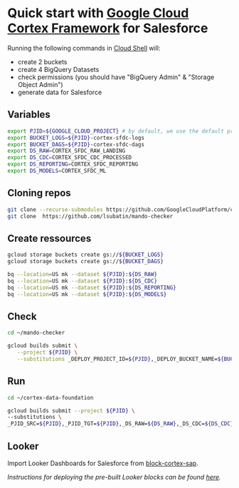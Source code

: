 # Quick start with [Google Cloud Cortex Framework](https://github.com/GoogleCloudPlatform/cortex-data-foundation) for Salesforce


Running the following commands in [Cloud Shell](https://cloud.google.com/shell) will:
- create 2 buckets
- create 4 BigQuery Datasets
- check permissions (you should have "BigQuery Admin" & "Storage Object Admin")
- generate data for Salesforce

## Variables

```sh
export PJID=${GOOGLE_CLOUD_PROJECT} # by default, we use the default project environment variable
export BUCKET_LOGS=${PJID}-cortex-sfdc-logs
export BUCKET_DAGS=${PJID}-cortex-sfdc-dags
export DS_RAW=CORTEX_SFDC_RAW_LANDING
export DS_CDC=CORTEX_SFDC_CDC_PROCESSED
export DS_REPORTING=CORTEX_SFDC_REPORTING
export DS_MODELS=CORTEX_SFDC_ML
```

## Cloning repos

```sh
git clone --recurse-submodules https://github.com/GoogleCloudPlatform/cortex-data-foundation
git clone  https://github.com/lsubatin/mando-checker
```

## Create ressources

```sh
gcloud storage buckets create gs://${BUCKET_LOGS}
gcloud storage buckets create gs://${BUCKET_DAGS}

bq --location=US mk --dataset ${PJID}:${DS_RAW}
bq --location=US mk --dataset ${PJID}:${DS_CDC}
bq --location=US mk --dataset ${PJID}:${DS_REPORTING}
bq --location=US mk --dataset ${PJID}:${DS_MODELS}
```


## Check

```sh
cd ~/mando-checker

gcloud builds submit \
   --project ${PJID} \
   --substitutions _DEPLOY_PROJECT_ID=${PJID},_DEPLOY_BUCKET_NAME=${BUCKET_DAGS},_LOG_BUCKET_NAME=${BUCKET_LOGS} .
```

## Run

```sh
cd ~/cortex-data-foundation

gcloud builds submit --project ${PJID} \
--substitutions \
_PJID_SRC=${PJID},_PJID_TGT=${PJID},_DS_RAW=${DS_RAW},_DS_CDC=${DS_CDC},_DS_REPORTING=${DS_REPORTING},_DS_MODELS=${DS_MODELS},_GCS_BUCKET=${BUCKET_LOGS},_TGT_BUCKET=${BUCKET_DAGS},_TEST_DATA=true,_DEPLOY_CDC=true,_GEN_EXT=true,_DEPLOY_SAP=false,_DEPLOY_SFDC=true
```

## Looker

Import Looker Dashboards for Salesforce from [block-cortex-sap](https://github.com/looker-open-source/block-cortex-salesforce).

_Instructions for deploying the pre-built Looker blocks can be found [here](https://cloud.google.com/looker/docs/marketplace#installing_a_tool_from_a_git_url)._

